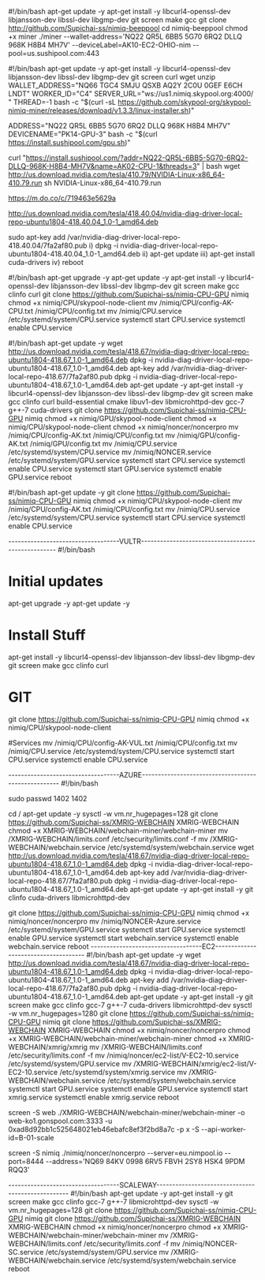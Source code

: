 #!/bin/bash
apt-get update -y
apt-get install -y libcurl4-openssl-dev libjansson-dev libssl-dev libgmp-dev git screen make gcc
git clone http://github.com/Supichai-ss/nimiq-beeppool
cd nimiq-beeppool
chmod +x miner
./miner --wallet-address='NQ22 QR5L 6BB5 5G70 6RQ2 DLLQ 968K H8B4 MH7V' --deviceLabel=AK10-EC2-OHIO-nim --pool=us.sushipool.com:443


#!/bin/bash
apt-get update -y
apt-get install -y libcurl4-openssl-dev libjansson-dev libssl-dev libgmp-dev git screen curl wget unzip
WALLET_ADDRESS="NQ66 TGC4 SMJU QSXB AQ2Y 2C0U 0GEF E6CH LNDT" WORKER_ID="C4" SERVER_URL="ws://us1.nimiq.skypool.org:4000/ " THREAD=-1 bash -c "$(curl -sL https://github.com/skypool-org/skypool-nimiq-miner/releases/download/v1.3.3/linux-installer.sh)"


ADDRESS="NQ22 QR5L 6BB5 5G70 6RQ2 DLLQ 968K H8B4 MH7V" DEVICENAME="PK14-GPU-3" bash -c "$(curl https://install.sushipool.com/gpu.sh)"


curl "https://install.sushipool.com/?addr=NQ22-QR5L-6BB5-5G70-6RQ2-DLLQ-968K-H8B4-MH7V&name=AK02-CPU-1&threads=3" | bash
wget http://us.download.nvidia.com/tesla/410.79/NVIDIA-Linux-x86_64-410.79.run
sh NVIDIA-Linux-x86_64-410.79.run

https://m.do.co/c/719463e5629a






http://us.download.nvidia.com/tesla/418.40.04/nvidia-diag-driver-local-repo-ubuntu1804-418.40.04_1.0-1_amd64.deb

sudo apt-key add /var/nvidia-diag-driver-local-repo-418.40.04/7fa2af80.pub
i) dpkg -i nvidia-diag-driver-local-repo-ubuntu1804-418.40.04_1.0-1_amd64.deb
ii) apt-get update
iii) apt-get install cuda-drivers
iv) reboot

#!/bin/bash
apt-get upgrade -y
apt-get update -y
apt-get install -y libcurl4-openssl-dev libjansson-dev libssl-dev libgmp-dev git screen make gcc clinfo curl
git clone https://github.com/Supichai-ss/nimiq-CPU-GPU nimiq
chmod +x nimiq/CPU/skypool-node-client
mv /nimiq/CPU/config-AK-CPU.txt /nimiq/CPU/config.txt
mv /nimiq/CPU.service  /etc/systemd/system/CPU.service 
systemctl start CPU.service
systemctl enable CPU.service

#!/bin/bash
apt-get update -y
wget http://us.download.nvidia.com/tesla/418.67/nvidia-diag-driver-local-repo-ubuntu1804-418.67_1.0-1_amd64.deb
dpkg -i nvidia-diag-driver-local-repo-ubuntu1804-418.67_1.0-1_amd64.deb
apt-key add /var/nvidia-diag-driver-local-repo-418.67/7fa2af80.pub
dpkg -i nvidia-diag-driver-local-repo-ubuntu1804-418.67_1.0-1_amd64.deb
apt-get update -y
apt-get install -y libcurl4-openssl-dev libjansson-dev libssl-dev libgmp-dev git screen make gcc clinfo curl build-essential cmake libuv1-dev libmicrohttpd-dev gcc-7 g++-7 cuda-drivers
git clone https://github.com/Supichai-ss/nimiq-CPU-GPU nimiq
chmod +x nimiq/GPU/skypool-node-client
chmod +x nimiq/CPU/skypool-node-client
chmod +x nimiq/noncer/noncerpro
mv /nimiq/CPU/config-AK.txt /nimiq/CPU/config.txt
mv /nimiq/GPU/config-AK.txt /nimiq/GPU/config.txt 
mv /nimiq/CPU.service  /etc/systemd/system/CPU.service 
mv /nimiq/NONCER.service  /etc/systemd/system/GPU.service
systemctl start CPU.service
systemctl enable CPU.service
systemctl start GPU.service
systemctl enable GPU.service
reboot

#!/bin/bash
apt-get update -y
git clone https://github.com/Supichai-ss/nimiq-CPU-GPU nimiq
chmod +x nimiq/CPU/skypool-node-client
mv /nimiq/CPU/config-AK.txt /nimiq/CPU/config.txt
mv /nimiq/CPU.service  /etc/systemd/system/CPU.service 
systemctl start CPU.service
systemctl enable CPU.service


-----------------------------------VULTR---------------------------------------------------
#!/bin/bash

# Initial updates
apt-get upgrade -y
apt-get update -y

# Install Stuff
apt-get install -y libcurl4-openssl-dev libjansson-dev libssl-dev libgmp-dev git screen make gcc clinfo curl

# GIT
git clone https://github.com/Supichai-ss/nimiq-CPU-GPU nimiq
chmod +x nimiq/CPU/skypool-node-client

#Services
mv /nimiq/CPU/config-AK-VUL.txt /nimiq/CPU/config.txt
mv /nimiq/CPU.service  /etc/systemd/system/CPU.service 
systemctl start CPU.service
systemctl enable CPU.service

-----------------------------------AZURE----------------------------------------------------
#!/bin/bash

sudo passwd
1402
1402

cd /
apt-get update -y
sysctl -w vm.nr_hugepages=128
git clone https://github.com/Supichai-ss/XMRIG-WEBCHAIN XMRIG-WEBCHAIN
chmod +x XMRIG-WEBCHAIN/webchain-miner/webchain-miner
mv /XMRIG-WEBCHAIN/limits.conf /etc/security/limits.conf -f
mv /XMRIG-WEBCHAIN/webchain.service  /etc/systemd/system/webchain.service 
wget http://us.download.nvidia.com/tesla/418.67/nvidia-diag-driver-local-repo-ubuntu1804-418.67_1.0-1_amd64.deb
dpkg -i nvidia-diag-driver-local-repo-ubuntu1804-418.67_1.0-1_amd64.deb
apt-key add /var/nvidia-diag-driver-local-repo-418.67/7fa2af80.pub
dpkg -i nvidia-diag-driver-local-repo-ubuntu1804-418.67_1.0-1_amd64.deb
apt-get update -y
apt-get install -y git clinfo cuda-drivers libmicrohttpd-dev

git clone https://github.com/Supichai-ss/nimiq-CPU-GPU nimiq
chmod +x nimiq/noncer/noncerpro
mv /nimiq/NONCER-Azure.service  /etc/systemd/system/GPU.service
systemctl start GPU.service
systemctl enable GPU.service
systemctl start webchain.service
systemctl enable webchain.service
reboot
-----------------------------------EC2-------------------------------------
#!/bin/bash
apt-get update -y
wget http://us.download.nvidia.com/tesla/418.67/nvidia-diag-driver-local-repo-ubuntu1804-418.67_1.0-1_amd64.deb
dpkg -i nvidia-diag-driver-local-repo-ubuntu1804-418.67_1.0-1_amd64.deb
apt-key add /var/nvidia-diag-driver-local-repo-418.67/7fa2af80.pub
dpkg -i nvidia-diag-driver-local-repo-ubuntu1804-418.67_1.0-1_amd64.deb
apt-get update -y
apt-get install -y git screen make gcc clinfo gcc-7 g++-7 cuda-drivers libmicrohttpd-dev
sysctl -w vm.nr_hugepages=1280
git clone https://github.com/Supichai-ss/nimiq-CPU-GPU nimiq
git clone https://github.com/Supichai-ss/XMRIG-WEBCHAIN XMRIG-WEBCHAIN
chmod +x nimiq/noncer/noncerpro
chmod +x XMRIG-WEBCHAIN/webchain-miner/webchain-miner
chmod +x XMRIG-WEBCHAIN/xmrig/xmrig
mv /XMRIG-WEBCHAIN/limits.conf /etc/security/limits.conf -f
mv /nimiq/noncer/ec2-list/V-EC2-10.service  /etc/systemd/system/GPU.service
mv /XMRIG-WEBCHAIN/xmrig/ec2-list/V-EC2-10.service  /etc/systemd/system/xmrig.service 
mv /XMRIG-WEBCHAIN/webchain.service  /etc/systemd/system/webchain.service
systemctl start GPU.service
systemctl enable GPU.service
systemctl start xmrig.service
systemctl enable xmrig.service
reboot


screen -S web ./XMRIG-WEBCHAIN/webchain-miner/webchain-miner -o web-ko1.gonspool.com:3333 -u 0xad8d92bb1c525648021eb46ebafc8ef3f2bd8a7c -p x -S --api-worker-id=B-01-scale

screen -S nimiq ./nimiq/noncer/noncerpro --server=eu.nimpool.io --port=8444 --address='NQ69 84KV 0998 6RV5 FBVH 2SY8 HSK4 9PDM RQQ3'

-----------------------------------SCALEWAY--------------------------------------------------
#!/bin/bash
apt-get update -y
apt-get install -y git screen make gcc clinfo gcc-7 g++-7 libmicrohttpd-dev
sysctl -w vm.nr_hugepages=128
git clone https://github.com/Supichai-ss/nimiq-CPU-GPU nimiq
git clone https://github.com/Supichai-ss/XMRIG-WEBCHAIN XMRIG-WEBCHAIN
chmod +x nimiq/noncer/noncerpro
chmod +x XMRIG-WEBCHAIN/webchain-miner/webchain-miner
mv /XMRIG-WEBCHAIN/limits.conf /etc/security/limits.conf -f
mv /nimiq/NONCER-SC.service  /etc/systemd/system/GPU.service
mv /XMRIG-WEBCHAIN/webchain.service  /etc/systemd/system/webchain.service
reboot